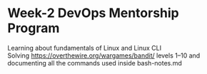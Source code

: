 # Week-2 DevOps Mentorship Program
Learning about fundamentals of Linux and Linux CLI <br>
Solving https://overthewire.org/wargames/bandit/ levels 1–10 and documenting all the commands used inside bash-notes.md
